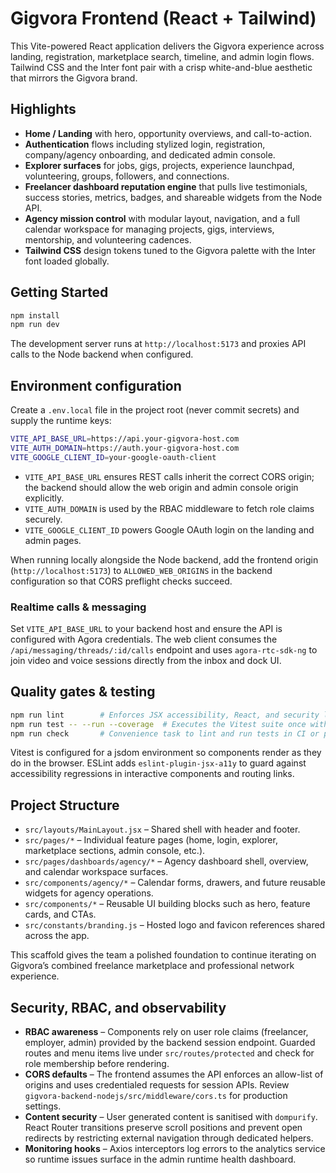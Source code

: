 # Gigvora Frontend (React + Tailwind)

This Vite-powered React application delivers the Gigvora experience across landing, registration, marketplace search, timeline, and admin login flows. Tailwind CSS and the Inter font pair with a crisp white-and-blue aesthetic that mirrors the Gigvora brand.

## Highlights

- **Home / Landing** with hero, opportunity overviews, and call-to-action.
- **Authentication** flows including stylized login, registration, company/agency onboarding, and dedicated admin console.
- **Explorer surfaces** for jobs, gigs, projects, experience launchpad, volunteering, groups, followers, and connections.
- **Freelancer dashboard reputation engine** that pulls live testimonials, success stories, metrics, badges, and shareable widgets from the Node API.
- **Agency mission control** with modular layout, navigation, and a full calendar workspace for managing projects, gigs, interviews, mentorship, and volunteering cadences.
- **Tailwind CSS** design tokens tuned to the Gigvora palette with the Inter font loaded globally.

## Getting Started

```bash
npm install
npm run dev
```

The development server runs at `http://localhost:5173` and proxies API calls to the Node backend when configured.

## Environment configuration

Create a `.env.local` file in the project root (never commit secrets) and supply the runtime keys:

```bash
VITE_API_BASE_URL=https://api.your-gigvora-host.com
VITE_AUTH_DOMAIN=https://auth.your-gigvora-host.com
VITE_GOOGLE_CLIENT_ID=your-google-oauth-client
```

- `VITE_API_BASE_URL` ensures REST calls inherit the correct CORS origin; the backend should allow the web origin and admin
  console origin explicitly.
- `VITE_AUTH_DOMAIN` is used by the RBAC middleware to fetch role claims securely.
- `VITE_GOOGLE_CLIENT_ID` powers Google OAuth login on the landing and admin pages.

When running locally alongside the Node backend, add the frontend origin (`http://localhost:5173`) to `ALLOWED_WEB_ORIGINS` in
the backend configuration so that CORS preflight checks succeed.

### Realtime calls & messaging

Set `VITE_API_BASE_URL` to your backend host and ensure the API is configured with Agora credentials. The web client consumes the `/api/messaging/threads/:id/calls` endpoint and uses `agora-rtc-sdk-ng` to join video and voice sessions directly from the inbox and dock UI.

## Quality gates & testing

```bash
npm run lint        # Enforces JSX accessibility, React, and security lint rules with zero tolerance for warnings
npm run test -- --run --coverage  # Executes the Vitest suite once with coverage reporting
npm run check       # Convenience task to lint and run tests in CI or pre-commit hooks
```

Vitest is configured for a jsdom environment so components render as they do in the browser. ESLint adds
`eslint-plugin-jsx-a11y` to guard against accessibility regressions in interactive components and routing links.

## Project Structure

- `src/layouts/MainLayout.jsx` – Shared shell with header and footer.
- `src/pages/*` – Individual feature pages (home, login, explorer, marketplace sections, admin console, etc.).
- `src/pages/dashboards/agency/*` – Agency dashboard shell, overview, and calendar workspace surfaces.
- `src/components/agency/*` – Calendar forms, drawers, and future reusable widgets for agency operations.
- `src/components/*` – Reusable UI building blocks such as hero, feature cards, and CTAs.
- `src/constants/branding.js` – Hosted logo and favicon references shared across the app.

This scaffold gives the team a polished foundation to continue iterating on Gigvora’s combined freelance marketplace and professional network experience.

## Security, RBAC, and observability

- **RBAC awareness** – Components rely on user role claims (freelancer, employer, admin) provided by the backend session
  endpoint. Guarded routes and menu items live under `src/routes/protected` and check for role membership before rendering.
- **CORS defaults** – The frontend assumes the API enforces an allow-list of origins and uses credentialed requests for session
  APIs. Review `gigvora-backend-nodejs/src/middleware/cors.ts` for production settings.
- **Content security** – User generated content is sanitised with `dompurify`. React Router transitions preserve scroll
  positions and prevent open redirects by restricting external navigation through dedicated helpers.
- **Monitoring hooks** – Axios interceptors log errors to the analytics service so runtime issues surface in the admin runtime
  health dashboard.
